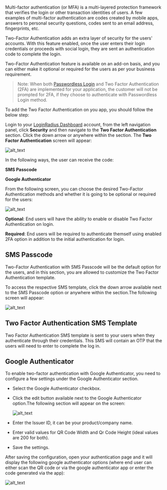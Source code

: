 Multi-factor authentication (or MFA) is a multi-layered protection framework that verifies the login or other transaction identities of users. A few examples of multi-factor authentication are codes created by mobile apps, answers to personal security questions, codes sent to an email address, fingerprints, etc.

Two-Factor Authentication adds an extra layer of security for the users' accounts. With this feature enabled, once the user enters their login credentials or proceeds with social login, they are sent an authentication code to complete the login.

Two-Factor Authentication feature is available on an add-on basis, and you can either make it optional or required for the users as per your business requirement.

> Note: When both [Passwordless Login](/docs/developer/howto/manage-passwordless-login/) and Two Factor Authentication (2FA) are implemented for your application, the customer will not be prompted for 2FA, if they choose to authenticate with Passwordless Login method.

To add the Two Factor Authentication on you app, you should follow the below step:

Login to your [LoginRadius Dashboard](https://dashboard.loginradius.com/dashboard) account, from the left navigation panel, click **Security** and then navigate to the **Two Factor Authentication** section. Click the down arrow or anywhere within the section. The **Two Factor Authentication** screen will appear:

![alt_text](/images/2fa.png "image_tooltip")

In the following ways, the user can receive the code:

**SMS Passcode**

**Google Authenticator**

From the following screen, you can choose the desired Two-Factor Authentication methods and whether it is going to be optional or required for the users:

![alt_text](/images/main.png "image_tooltip")

**Optional**: End users will have the ability to enable or disable Two Factor Authentication on login.

**Required**: End users will be required to authenticate themself using enabled 2FA option in addition to the initial authentication for login.

## [](#sms-passcode)SMS Passcode

Two-Factor Authentication with SMS Passcode will be the default option for the users, and in this section, you are allowed to customize the Two Factor Authentication template.

To access the respective SMS template, click the down arrow available next to the SMS Passcode option or anywhere within the section.The following screen will appear:

![alt_text](/images/onetimepasscode.png "image_tooltip")

## [](#two-factor-authentication-sms-template)Two Factor Authentication SMS Template

Two Factor Authentication SMS template is sent to your users when they authenticate through their credentials. This SMS will contain an OTP that the users will need to enter to complete the log in.

## [](#google-authenticator)Google Authenticator

To enable two-factor authentication with Google Authenticator, you need to configure a few settings under the Google Authenticator section.

*   Select the Google Authenticator checkbox.

*   Click the edit button available next to the Google Authenticator option.The following section will appear on the screen:

    ![alt_text](/images/googleauth.png "image_tooltip")

*   Enter the Issuer ID, it can be your product/company name.

*   Enter valid values for QR Code Width and Qr Code Height (ideal values are 200 for both).

*   Save the settings.

After saving the configuration, open your authentication page and it will display the following google authenticator options (where end user can either scan the QR code or via the google authenticator app or enter the code generated via the app):

![alt_text](/images/google-auth-page.png "image_tooltip")
